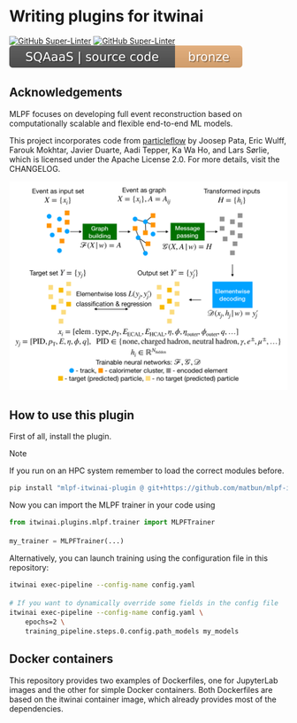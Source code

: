 # Writing plugins for itwinai

[![GitHub Super-Linter](https://github.com/matbun/mlpf-itwinai-plugin/actions/workflows/lint.yml/badge.svg)](https://github.com/marketplace/actions/super-linter)
[![GitHub Super-Linter](https://github.com/matbun/mlpf-itwinai-plugin/actions/workflows/check-links.yml/badge.svg)](https://github.com/marketplace/actions/markdown-link-check)
 [![SQAaaS source code](https://github.com/EOSC-synergy/mlpf-itwinai-plugin.assess.sqaaas/raw/main/.badge/status_shields.svg)](https://sqaaas.eosc-synergy.eu/#/full-assessment/report/https://raw.githubusercontent.com/eosc-synergy/mlpf-itwinai-plugin.assess.sqaaas/main/.report/assessment_output.json)

## Acknowledgements

MLPF focuses on developing full event reconstruction based on computationally scalable and flexible end-to-end ML models.

This project incorporates code from [particleflow](https://github.com/jpata/particleflow)
by Joosep Pata, Eric Wulff, Farouk Mokhtar, Javier Duarte, Aadi Tepper, Ka Wa Ho, and Lars Sørlie,
which is licensed under the Apache License 2.0. For more details, visit the CHANGELOG.

![schematic](img/schematic.png)

## How to use this plugin

First of all, install the plugin.

> [!NOTE]
> If you run on an HPC system remember to load the correct modules before.

```bash
pip install "mlpf-itwinai-plugin @ git+https://github.com/matbun/mlpf-itwinai-plugin"
```

Now you can import the MLPF trainer in your code using

```python
from itwinai.plugins.mlpf.trainer import MLPFTrainer

my_trainer = MLPFTrainer(...)
```

Alternatively, you can launch training using the configuration file in this repository:

```bash
itwinai exec-pipeline --config-name config.yaml

# If you want to dynamically override some fields in the config file
itwinai exec-pipeline --config-name config.yaml \
    epochs=2 \
    training_pipeline.steps.0.config.path_models my_models 
```

<!-- > [!NOTE]
> Consider that this model needs to be distributed on 4 GPUs, as it implements
> model-parallel distributed training. It can scale to multiple nodes and
> the SLURM jobs cript `slurm.jsc.sh` provides an example on how to launch
> distributed training on HPC. You can adjust the number of nodes in that file. -->

## Docker containers

This repository provides two examples of Dockerfiles, one for JupyterLab
images and the other for simple Docker containers. Both Dockerfiles
are based on the itwinai container image, which already provides most
of the dependencies.
